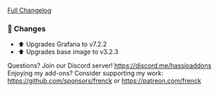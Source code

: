 [Full Changelog][changelog]

### 🔨  Changes

- ⬆ Upgrades Grafana to v7.2.2
- ⬆ Upgrades base image to v3.2.3

[changelog]: https://github.com/hassio-addons/addon-grafana/compare/v5.3.1...v5.3.2

Questions? Join our Discord server! https://discord.me/hassioaddons
Enjoying my add-ons? Consider supporting my work:
https://github.com/sponsors/frenck or https://patreon.com/frenck